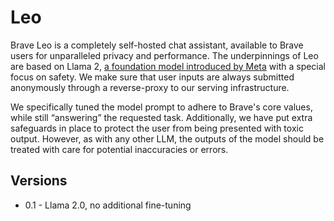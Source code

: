 # Leo

Brave Leo is a completely self-hosted chat assistant, available to Brave users for unparalleled privacy and performance. The underpinnings of Leo are based on Llama 2, [a foundation model introduced by Meta](https://about.fb.com/news/2023/07/llama-2/) with a special focus on safety. We make sure that user inputs are always submitted anonymously through a reverse-proxy to our serving infrastructure.

We specifically tuned the model prompt to adhere to Brave's core values, while still “answering” the requested task. Additionally, we have put extra safeguards in place to protect the user from being presented with toxic output. However, as with any other LLM, the outputs of the model should be treated with care for potential inaccuracies or errors.

## Versions

* 0.1 - Llama 2.0, no additional fine-tuning